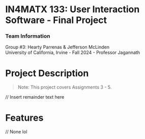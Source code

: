 # IN4MATX 133: User Interaction Software - Final Project

### Team Information
Group #3: Hearty Parrenas & Jefferson McLinden<br>
University of California, Irvine - Fall 2024 - Professor Jagannath

# Project Description
> Note: This project covers Assignments 3 - 5.

// Insert remainder text here

# Features

// None lol
